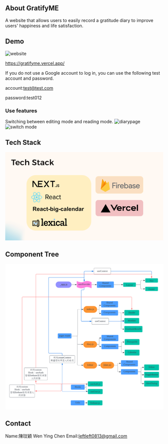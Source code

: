 ## About GratifyME

A website that allows users to easily record a gratitude diary to improve users' happiness and life satisfaction.

## Demo

![website](./public/images/整體操作.gif)

https://gratifyme.vercel.app/

If you do not use a Google account to log in, you can use the following test account and password.

account:test@test.com

password:test012

### Use features

Switching between editing mode and reading mode.
![diarypage](./public/images/日記操作.gif)
![switch mode](./public/images/日記模式切換.gif)

## Tech Stack

![tech stack.png](./public/images/tech%20stack.png)

## Component Tree

![Component Tree.png](./public/images/component-tree.png)

## Contact

Name:陳玟穎 Wen Ying Chen
Email:leftleft0813@gmail.com
